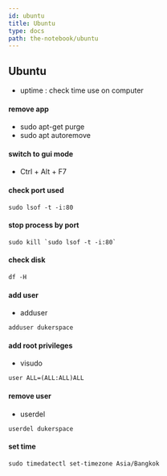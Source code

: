 ```yaml
---
id: ubuntu
title: Ubuntu
type: docs
path: the-notebook/ubuntu
---
```


## Ubuntu
- uptime : check time use on computer

#### remove app
- sudo apt-get purge <name>
- sudo apt autoremove

#### switch to gui mode
- Ctrl + Alt + F7

#### check port used
```
sudo lsof -t -i:80
```

#### stop process by port
```
sudo kill `sudo lsof -t -i:80`
```

#### check disk
```
df -H
```

#### add user
- adduser <username>
```
adduser dukerspace
```

#### add root privileges
- visudo
```
user ALL=(ALL:ALL)ALL
```

#### remove user
- userdel <username>
```
userdel dukerspace
```

#### set time
```
sudo timedatectl set-timezone Asia/Bangkok
```